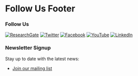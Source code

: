 # Follow Us Footer

### Follow Us

[![ResearchGate](.gitbook/assets/researchgate\_logo\_0.png)](https://www.researchgate.net/project/Omics-for-Space-Biology-The-GeneLab-project) [![Twitter](.gitbook/assets/twitter\_logo.png)](https://twitter.com/NASAGeneLab) [![Facebook](.gitbook/assets/facebook\_logo.jpg)](http://www.facebook.com/NASAGeneLab) [![YouTube](.gitbook/assets/youtube\_logo\_0.png)](https://www.youtube.com/channel/UC8fJXt1D8IT4GM4qxKPgUmg) [![LinkedIn](.gitbook/assets/LinkedIn\_0.png)](https://www.linkedin.com/company/nasa-genelab/)

### Newsletter Signup

Stay up to date with the latest news:

* [Join our mailing list](https://lp.constantcontactpages.com/sl/NIjXkcl)
